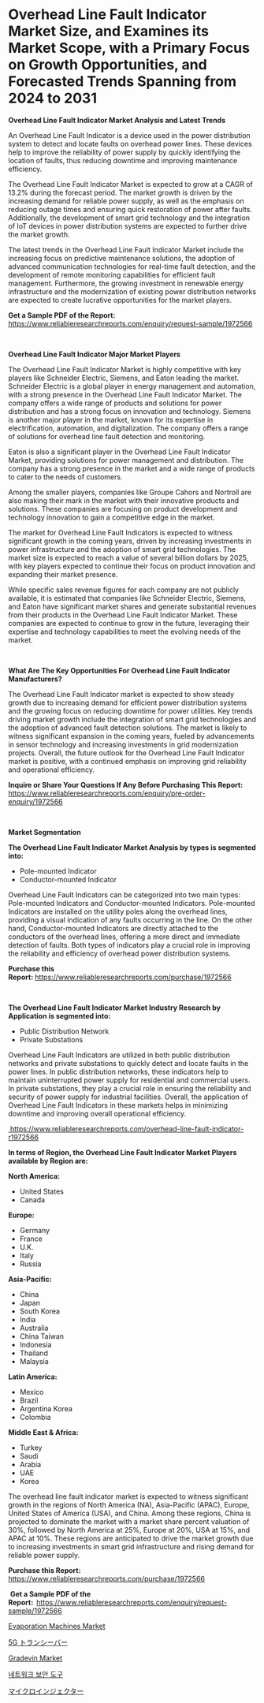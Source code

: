 <p><h1>Overhead Line Fault Indicator Market Size, and Examines its Market Scope, with a Primary Focus on Growth Opportunities, and Forecasted Trends Spanning from 2024 to 2031</h1></p><p><strong>Overhead Line Fault Indicator Market Analysis and Latest Trends</strong></p>
<p><p>An Overhead Line Fault Indicator is a device used in the power distribution system to detect and locate faults on overhead power lines. These devices help to improve the reliability of power supply by quickly identifying the location of faults, thus reducing downtime and improving maintenance efficiency.</p><p>The Overhead Line Fault Indicator Market is expected to grow at a CAGR of 13.2% during the forecast period. The market growth is driven by the increasing demand for reliable power supply, as well as the emphasis on reducing outage times and ensuring quick restoration of power after faults. Additionally, the development of smart grid technology and the integration of IoT devices in power distribution systems are expected to further drive the market growth.</p><p>The latest trends in the Overhead Line Fault Indicator Market include the increasing focus on predictive maintenance solutions, the adoption of advanced communication technologies for real-time fault detection, and the development of remote monitoring capabilities for efficient fault management. Furthermore, the growing investment in renewable energy infrastructure and the modernization of existing power distribution networks are expected to create lucrative opportunities for the market players.</p></p>
<p><strong>Get a Sample PDF of the Report:&nbsp;</strong> <a href="https://www.reliableresearchreports.com/enquiry/request-sample/1972566">https://www.reliableresearchreports.com/enquiry/request-sample/1972566</a></p>
<p>&nbsp;</p>
<p><strong>Overhead Line Fault Indicator Major Market Players</strong></p>
<p><p>The Overhead Line Fault Indicator Market is highly competitive with key players like Schneider Electric, Siemens, and Eaton leading the market. Schneider Electric is a global player in energy management and automation, with a strong presence in the Overhead Line Fault Indicator Market. The company offers a wide range of products and solutions for power distribution and has a strong focus on innovation and technology. Siemens is another major player in the market, known for its expertise in electrification, automation, and digitalization. The company offers a range of solutions for overhead line fault detection and monitoring.</p><p>Eaton is also a significant player in the Overhead Line Fault Indicator Market, providing solutions for power management and distribution. The company has a strong presence in the market and a wide range of products to cater to the needs of customers.</p><p>Among the smaller players, companies like Groupe Cahors and Nortroll are also making their mark in the market with their innovative products and solutions. These companies are focusing on product development and technology innovation to gain a competitive edge in the market.</p><p>The market for Overhead Line Fault Indicators is expected to witness significant growth in the coming years, driven by increasing investments in power infrastructure and the adoption of smart grid technologies. The market size is expected to reach a value of several billion dollars by 2025, with key players expected to continue their focus on product innovation and expanding their market presence.</p><p>While specific sales revenue figures for each company are not publicly available, it is estimated that companies like Schneider Electric, Siemens, and Eaton have significant market shares and generate substantial revenues from their products in the Overhead Line Fault Indicator Market. These companies are expected to continue to grow in the future, leveraging their expertise and technology capabilities to meet the evolving needs of the market.</p></p>
<p>&nbsp;</p>
<p><strong>What Are The Key Opportunities For Overhead Line Fault Indicator Manufacturers?</strong></p>
<p><p>The Overhead Line Fault Indicator market is expected to show steady growth due to increasing demand for efficient power distribution systems and the growing focus on reducing downtime for power utilities. Key trends driving market growth include the integration of smart grid technologies and the adoption of advanced fault detection solutions. The market is likely to witness significant expansion in the coming years, fueled by advancements in sensor technology and increasing investments in grid modernization projects. Overall, the future outlook for the Overhead Line Fault Indicator market is positive, with a continued emphasis on improving grid reliability and operational efficiency.</p></p>
<p><strong>Inquire or Share Your Questions If Any Before Purchasing This Report:</strong> <a href="https://www.reliableresearchreports.com/enquiry/pre-order-enquiry/1972566">https://www.reliableresearchreports.com/enquiry/pre-order-enquiry/1972566</a></p>
<p>&nbsp;</p>
<p><strong>Market Segmentation</strong></p>
<p><strong>The Overhead Line Fault Indicator Market Analysis by types is segmented into:</strong></p>
<p><ul><li>Pole-mounted Indicator</li><li>Conductor-mounted Indicator</li></ul></p>
<p><p>Overhead Line Fault Indicators can be categorized into two main types: Pole-mounted Indicators and Conductor-mounted Indicators. Pole-mounted Indicators are installed on the utility poles along the overhead lines, providing a visual indication of any faults occurring in the line. On the other hand, Conductor-mounted Indicators are directly attached to the conductors of the overhead lines, offering a more direct and immediate detection of faults. Both types of indicators play a crucial role in improving the reliability and efficiency of overhead power distribution systems.</p></p>
<p><strong>Purchase this Report:&nbsp;</strong><a href="https://www.reliableresearchreports.com/purchase/1972566">https://www.reliableresearchreports.com/purchase/1972566</a></p>
<p>&nbsp;</p>
<p><strong>The Overhead Line Fault Indicator Market Industry Research by Application is segmented into:</strong></p>
<p><ul><li>Public Distribution Network</li><li>Private Substations</li></ul></p>
<p><p>Overhead Line Fault Indicators are utilized in both public distribution networks and private substations to quickly detect and locate faults in the power lines. In public distribution networks, these indicators help to maintain uninterrupted power supply for residential and commercial users. In private substations, they play a crucial role in ensuring the reliability and security of power supply for industrial facilities. Overall, the application of Overhead Line Fault Indicators in these markets helps in minimizing downtime and improving overall operational efficiency.</p></p>
<p><a href="https://www.reliableresearchreports.com/overhead-line-fault-indicator-r1972566">&nbsp;https://www.reliableresearchreports.com/overhead-line-fault-indicator-r1972566</a></p>
<p><strong>In terms of Region, the Overhead Line Fault Indicator Market Players available by Region are:</strong></p>
<p>
    <p> <strong> North America: </strong>
        <ul>
            <li>United States</li>
            <li>Canada</li>
        </ul>
        </p> 
    <p> <strong> Europe: </strong>
        <ul>
            <li>Germany</li>
            <li>France</li>
            <li>U.K.</li>
            <li>Italy</li>
            <li>Russia</li>
        </ul>
        </p> 
    <p> <strong> Asia-Pacific: </strong>
        <ul>
            <li>China</li>
            <li>Japan</li>
            <li>South Korea</li>
            <li>India</li>
            <li>Australia</li>
            <li>China Taiwan</li>
            <li>Indonesia</li>
            <li>Thailand</li>
            <li>Malaysia</li>
        </ul>
        </p> 
    <p> <strong> Latin America: </strong>
        <ul>
            <li>Mexico</li>
            <li>Brazil</li>
            <li>Argentina Korea</li>
            <li>Colombia</li>
        </ul>
        </p> 
    <p> <strong> Middle East & Africa: </strong>
        <ul>
            <li>Turkey</li>
            <li>Saudi</li>
            <li>Arabia</li>
            <li>UAE</li>
            <li>Korea</li>
        </ul>
    </p>
    </p>
<p><p>The overhead line fault indicator market is expected to witness significant growth in the regions of North America (NA), Asia-Pacific (APAC), Europe, United States of America (USA), and China. Among these regions, China is projected to dominate the market with a market share percent valuation of 30%, followed by North America at 25%, Europe at 20%, USA at 15%, and APAC at 10%. These regions are anticipated to drive the market growth due to increasing investments in smart grid infrastructure and rising demand for reliable power supply.</p></p>
<p><strong>Purchase this Report: </strong><a href="https://www.reliableresearchreports.com/purchase/1972566">https://www.reliableresearchreports.com/purchase/1972566</a></p>
<p>&nbsp;<strong>Get a Sample PDF of the Report:&nbsp;&nbsp;</strong><a href="https://www.reliableresearchreports.com/enquiry/request-sample/1972566">https://www.reliableresearchreports.com/enquiry/request-sample/1972566</a></p>
<p><strong></strong></p>
<p><p><a href="https://github.com/fiixsa/Market-Research-Report-List-2/blob/main/evaporation-machines-market.md">Evaporation Machines Market</a></p><p><a href="https://medium.com/@amarart56456/2024%E5%B9%B4%E3%81%8B%E3%82%892031%E5%B9%B4%E3%81%BE%E3%81%A7%E3%81%AE%E6%9C%9F%E9%96%93%E3%81%AB%E4%BA%88%E6%B8%AC%E3%81%95%E3%82%8C%E3%82%8B5g%E3%83%88%E3%83%A9%E3%83%B3%E3%82%B7%E3%83%BC%E3%83%90%E3%83%BC%E5%B8%82%E5%A0%B4%E3%81%AE%E3%83%88%E3%83%AC%E3%83%B3%E3%83%89%E3%81%A8%E5%B8%82%E5%A0%B4%E5%88%86%E6%9E%90-06722a94212c">5G トランシーバー</a></p><p><a href="https://github.com/Airanohannonzb68e5pb53oc1/Market-Research-Report-List-2/blob/main/gradevin-market.md">Gradevin Market</a></p><p><a href="https://medium.com/@porterhntz2023/%EB%84%A4%ED%8A%B8%EC%9B%8C%ED%81%AC-%EB%B3%B4%EC%95%88-%EB%8F%84%EA%B5%AC-%EC%8B%9C%EC%9E%A5-%EB%8F%99%ED%96%A5-%EB%B0%8F-%EC%8B%9C%EC%9E%A5-%EB%B6%84%EC%84%9D%EC%9D%80-2024-2031%EB%85%84%EA%B9%8C%EC%A7%80-%EC%98%88%EC%B8%A1%EB%90%A9%EB%8B%88%EB%8B%A4-1e78a9ff187f">네트워크 보안 도구</a></p><p><a href="https://medium.com/@tigerprawn1996/%E3%83%9E%E3%82%A4%E3%82%AF%E3%83%AD%E3%82%A4%E3%83%B3%E3%82%B8%E3%82%A7%E3%82%AF%E3%82%BF%E3%83%BC%E5%B8%82%E5%A0%B4%E3%81%AE%E8%A6%8B%E9%80%9A%E3%81%97-%E6%A5%AD%E7%95%8C%E6%A6%82%E8%A6%81%E3%81%8A%E3%82%88%E3%81%B3%E4%BA%88%E6%B8%AC-2024%E5%B9%B4%E3%81%8B%E3%82%892031%E5%B9%B4-2da1a129a4cf">マイクロインジェクター</a></p></p>